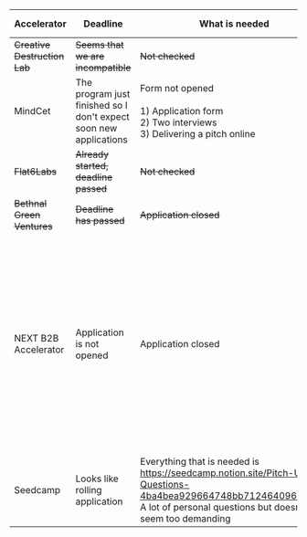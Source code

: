 | Accelerator                  | Deadline                                                          | What is needed                                                                                                                                                            | Location requirements                                                                      | Notes                                                                                                                                                                                                                                                                                                                |
| ---------------------------- | ----------------------------------------------------------------- | ------------------------------------------------------------------------------------------------------------------------------------------------------------------------- | ------------------------------------------------------------------------------------------ | -------------------------------------------------------------------------------------------------------------------------------------------------------------------------------------------------------------------------------------------------------------------------------------------------------------------- |
| ~~Creative Destruction Lab~~ | ~~Seems that we are incompatible~~                                | ~~Not checked~~                                                                                                                                                           | ~~Not sure~~                                                                               |                                                                                                                                                                                                                                                                                                                      |
| MindCet                      | The program just finished so I don't expect soon new applications | Form not opened<br><br>1) Application form<br>2) Two interviews<br>3) Delivering a pitch online                                                                           | - there will be one week on-site in London, UK<br>- Others online                          |                                                                                                                                                                                                                                                                                                                      |
| ~~Flat6Labs~~                | ~~Already started, deadline passed~~                              | ~~Not checked~~                                                                                                                                                           | ~~Based in Egypt/Oman/UAE~~                                                                | ~~They are focused on other sectors~~                                                                                                                                                                                                                                                                                |
| ~~Bethnal Green Ventures~~   | ~~Deadline has passed~~                                           | ~~Application closed~~                                                                                                                                                    | ~~Six week hybrid programme~~                                                              |                                                                                                                                                                                                                                                                                                                      |
| NEXT B2B Accelerator         | Application is not opened                                         | Application closed                                                                                                                                                        | - First and last two weeks are in person, the remaining program is hosted mainly virtually | - connect to the industry network of Vali and ESMT<br>- connect to investors and entrepreneurs of the Berlin startup ecosystem<br>- access our co-working space and rooftop terrace <br>- access outstanding mentors and coaches<br>- receive perks, such as AWS or Notion, access to co-working space and many more |
| Seedcamp                     | Looks like rolling application                                    | Everything that is needed is https://seedcamp.notion.site/Pitch-Us-Questions-4ba4bea929664748bb71246409630d78. A lot of personal questions but doesn't seem too demanding |                                                                                            |                                                                                                                                                                                                                                                                                                                      |
